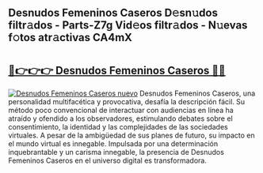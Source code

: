 ## Desnudos Femeninos Caseros D𝚎sn𝚞dos filtr𝚊dos - Parts-Z7g Vid𝚎os filtr𝚊dos - N𝚞evas f𝚘tos atr𝚊ctivas CA4mX

# <h2><a href="http://mb9u1cj.tromn.icu/?c=Desnudos+Femeninos+Caseros">🔗👉👉👉 Desnudos Femeninos Caseros 🔗🔗</a></h2>

[![Desnudos Femeninos Caseros nuevo](https://i.imgur.com/pEAQMta.gif)](http://mb9u1cj.tromn.icu/?c=Desnudos+Femeninos+Caseros)
Desnudos Femeninos Caseros, una personalidad multifacética y provocativa, desafía la descripción fácil. Su método poco convencional de interactuar con audiencias en línea ha atraído y ofendido a los observadores, estimulando debates sobre el consentimiento, la identidad y las complejidades de las sociedades virtuales. A pesar de la ambigüedad de sus planes de futuro, su impacto en el mundo virtual es innegable. Impulsada por una determinación inquebrantable y un carisma innegable, la presencia de Desnudos Femeninos Caseros en el universo digital es transformadora.
